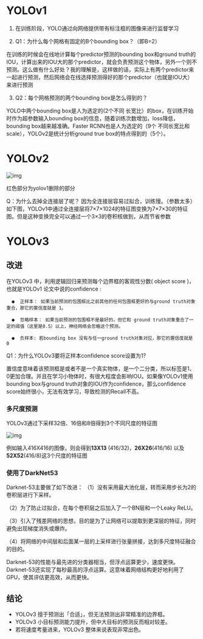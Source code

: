 # YOLOv1

1. 在训练阶段，YOLO通过向网络提供带有标注框的图像来进行监督学习

2. Q1：为什么每个网格有固定的B个bounding box？（即B=2）

在训练的时候会在线地计算每个predictor预测的bounding box和ground truth的IOU，计算出来的IOU大的那个predictor，就会负责预测这个物体，另外一个则不预测。这么做有什么好处？我的理解是，这样做的话，实际上有两个predictor来一起进行预测，然后网络会在线选择预测得好的那个predictor（也就是IOU大）来进行预测

3. Q2：每个网格预测的两个bounding box是怎么得到的？

YOLO中两个bounding box是人为选定的(2个不同 长宽比）的box，在训练开始时作为超参数输入bounding box的信息，随着训练次数增加，loss降低，bounding box越来越准确。Faster RCNN也是人为选定的（9个 不同长宽比和scale），YOLOv2是统计分析ground true box的特点得到的（5个）。



 

# YOLOv2



![img](file:///C:/Users/25075/AppData/Local/Temp/msohtmlclip1/01/clip_image002.jpg)

红色部分为yolov1删除的部分

 

Q：为什么去掉全连接层了呢？ 因为全连接层容易过拟合，训练慢。（参数太多）如下图，YOLOv1中通过全连接层将7×7×1024的特征图变换为7×7×30的特征图。但是这种变换完全可以通过一个3×3的卷积核做到，从而节省参数



# YOLOv3

## 改进

在YOLOv3 中，利用逻辑回归来预测每个边界框的客观性分数( object score )，也就是YOLOv1 论文中说的confidence :

      ●  正样本： 如果当前预测的包围框比之前其他的任何包围框更好的与ground truth对象重合，那它的置信度就是 1。
    
      ●  忽略样本： 如果当前预测的包围框不是最好的，但它和 ground truth对象重合了一定的阈值（这里是0.5）以上，神经网络会忽略这个预测。
    
      ●  负样本: 若bounding box 没有与任一ground truth对象对应，那它的置信度就是 0
Q1：为什么YOLOv3要将正样本confidence score设置为1?

置信度意味着该预测框是或者不是一个真实物体，是一个二分类，所以标签是1、0更加合理。并且在学习小物体时，有很大程度会影响IOU。如果像YOLOv1使用bounding box与ground truth对象的IOU作为confidence，那么confidence score始终很小，无法有效学习，导致检测的Recall不高。

### 多尺度预测

YOLOv3通过下采样32倍、16倍和8倍得到3个不同尺度的特征图

![img](https://img-blog.csdnimg.cn/c573e99db4bf43af938037dcc8caf46e.png)

例如输入416X416的图像，则会得到**13X13** (416/32)，**26X26**(416/16) 以及**52X52**(416/8)这3个尺度的特征图



### 使用了DarkNet53

Darknet-53主要做了如下改进：
  （1）没有采用最大池化层，转而采用步长为2的卷积层进行下采样。

  （2）为了防止过拟合，在每个卷积层之后加入了一个BN层和一个Leaky ReLU。

  （3）引入了残差网络的思想，目的是为了让网络可以提取到更深层的特征，同时避免出现梯度消失或爆炸。

  （4）将网络的中间层和后面某一层的上采样进行张量拼接，达到多尺度特征融合的目的。

Darknet-53的性能与最先进的分类器相当，但浮点运算更少，速度更快。Darknet-53还实现了每秒最高的浮点运算。这意味着网络结构更好地利用了GPU，使其评估更高效，从而更快。



## 结论

-  YOLOv3 擅于预测出「合适」，但无法预测出非常精准的边界框。
-  YOLOv3 小目标预测能力提升，但中大目标的预测反而相对较差。
-  若将速度考量进来，YOLOv3 整体来说表现非常出色。



